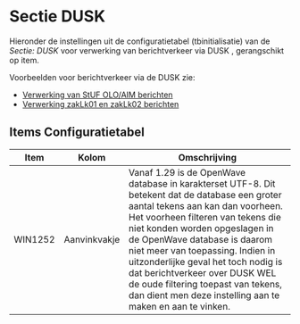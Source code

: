 # Sectie DUSK

Hieronder de instellingen uit de configuratietabel (tbinitialisatie) van de _Sectie: DUSK_ voor verwerking van berichtverkeer via DUSK , gerangschikt op item.

Voorbeelden voor berichtverkeer via de DUSK zie:

- [Verwerking van StUF OLO/AIM berichten](/probleemoplossing/programmablokken/olo_verwerking.md)
- [Verwerking zakLk01 en zakLk02 berichten](/probleemoplossing/programmablokken/stuf_zaken_zaklk01_02-verwerking.md)

## Items Configuratietabel

| Item    | Kolom        | Omschrijving |
| ------- | ------------ | ------------ |
| WIN1252 | Aanvinkvakje | Vanaf 1.29 is de OpenWave database in karakterset UTF-8. Dit betekent dat de database een groter aantal tekens aan kan dan voorheen. Het voorheen filteren van tekens die niet konden worden opgeslagen in de OpenWave database is daarom niet meer van toepassing. Indien in uitzonderlijke geval het toch nodig is dat berichtverkeer over DUSK WEL de oude filtering toepast van tekens, dan dient men deze instelling aan te maken en aan te vinken. |
